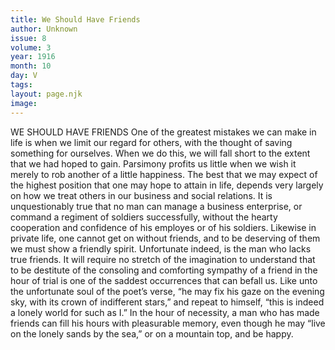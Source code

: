 ```yaml
---
title: We Should Have Friends
author: Unknown
issue: 8
volume: 3
year: 1916
month: 10
day: V
tags:
layout: page.njk
image:
---
```

WE SHOULD HAVE FRIENDS       One of the greatest mistakes we can make in life is when we limit our regard for others, with the thought of saving something for ourselves. When we do this, we will fall short to the extent that we had hoped to gain.       Parsimony profits us little when we wish it merely to rob another of a little happiness. The best that we may expect of the highest position that one may hope to attain in life, depends very largely on how we treat others in our business and social relations.       It is unquestionably true that no man can manage a business enterprise, or command a regiment of soldiers successfully, without the hearty cooperation and confidence of his employes or of his soldiers. Likewise in private life, one cannot get on without friends, and to be deserving of them we must show a friendly spirit.       Unfortunate indeed, is the man who lacks true friends. It will require no stretch of the imagination to understand that to be destitute of the consoling and comforting sympathy of a friend in the hour of trial is one of the saddest occurrences that can befall us. Like unto the unfortunate soul of the poet’s verse, “he may fix his gaze on the evening sky, with its crown of indifferent stars,” and repeat to himself, “this is indeed a lonely world for such as I.”       In the hour of necessity, a man who has made friends can fill his hours with pleasurable memory, even though he may “live on the lonely sands by the sea,” or on a mountain top, and be happy. 




